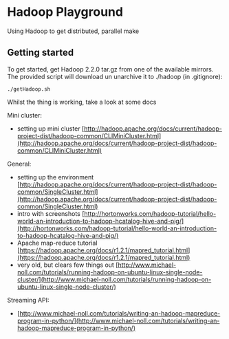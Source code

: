 # Hadoop Playground

Using Hadoop to get distributed, parallel make


## Getting started

To get started, get Hadoop 2.2.0 tar.gz from one of the available mirrors.
The provided script will download un unarchive it to ./hadoop (in .gitignore):

	./getHadoop.sh

Whilst the thing is working, take a look at some docs

Mini cluster:
* setting up mini cluster [http://hadoop.apache.org/docs/current/hadoop-project-dist/hadoop-common/CLIMiniCluster.html](http://hadoop.apache.org/docs/current/hadoop-project-dist/hadoop-common/CLIMiniCluster.html)

General:
* setting up the environment [http://hadoop.apache.org/docs/current/hadoop-project-dist/hadoop-common/SingleCluster.html](http://hadoop.apache.org/docs/current/hadoop-project-dist/hadoop-common/SingleCluster.html)
* intro with screenshots [http://hortonworks.com/hadoop-tutorial/hello-world-an-introduction-to-hadoop-hcatalog-hive-and-pig/](http://hortonworks.com/hadoop-tutorial/hello-world-an-introduction-to-hadoop-hcatalog-hive-and-pig/)
* Apache map-reduce tutorial [https://hadoop.apache.org/docs/r1.2.1/mapred_tutorial.html](https://hadoop.apache.org/docs/r1.2.1/mapred_tutorial.html)
* very old, but clears few things out [http://www.michael-noll.com/tutorials/running-hadoop-on-ubuntu-linux-single-node-cluster/](http://www.michael-noll.com/tutorials/running-hadoop-on-ubuntu-linux-single-node-cluster/)

Streaming API:
* [http://www.michael-noll.com/tutorials/writing-an-hadoop-mapreduce-program-in-python/](http://www.michael-noll.com/tutorials/writing-an-hadoop-mapreduce-program-in-python/)

